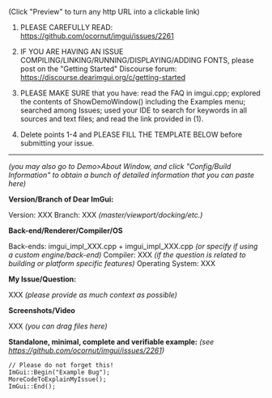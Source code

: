 (Click "Preview" to turn any http URL into a clickable link)

1. PLEASE CAREFULLY READ:
https://github.com/ocornut/imgui/issues/2261

2. IF YOU ARE HAVING AN ISSUE COMPILING/LINKING/RUNNING/DISPLAYING/ADDING FONTS, please post on the "Getting Started" Discourse forum:
https://discourse.dearimgui.org/c/getting-started

3. PLEASE MAKE SURE that you have: read the FAQ in imgui.cpp; explored the contents of ShowDemoWindow() including the Examples menu; searched among Issues; used your IDE to search for keywords in all sources and text files; and read the link provided in (1).

4. Delete points 1-4 and PLEASE FILL THE TEMPLATE BELOW before submitting your issue.

----

_(you may also go to Demo>About Window, and click "Config/Build Information" to obtain a bunch of detailed information that you can paste here)_

**Version/Branch of Dear ImGui:**

Version: XXX
Branch: XXX _(master/viewport/docking/etc.)_

**Back-end/Renderer/Compiler/OS**

Back-ends: imgui_impl_XXX.cpp + imgui_impl_XXX.cpp _(or specify if using a custom engine/back-end)_
Compiler: XXX _(if the question is related to building or platform specific features)_
Operating System: XXX

**My Issue/Question:**

XXX _(please provide as much context as possible)_

**Screenshots/Video**

XXX _(you can drag files here)_

**Standalone, minimal, complete and verifiable example:** _(see https://github.com/ocornut/imgui/issues/2261)_
```
// Please do not forget this!
ImGui::Begin("Example Bug");
MoreCodeToExplainMyIssue();
ImGui::End();
```
